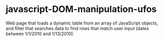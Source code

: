 # javascript-DOM-manipulation-ufos
Web page that loads a dynamic table from an array of JavaScript objects, and filter that searches data to find rows that match user input (dates between 1/1/2010 and 1/13/2010).
